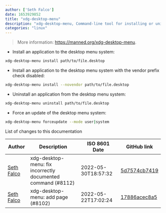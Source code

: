```yaml
---
author: ['Seth Falco']
date: 1653929852
title: "xdg-desktop-menu"
description: "xdg-desktop-menu, Command-line tool for installing or uninstalling desktop menu items."
categories: "linux"
---
```

> More information: <https://manned.org/xdg-desktop-menu>.

- Install an application to the desktop menu system:

```bash
xdg-desktop-menu install path/to/file.desktop
```

- Install an application to the desktop menu system with the vendor prefix check disabled:

```bash
xdg-desktop-menu install --novendor path/to/file.desktop
```

- Uninstall an application from the desktop menu system:

```bash
xdg-desktop-menu uninstall path/to/file.desktop
```

- Force an update of the desktop menu system:

```bash
xdg-desktop-menu forceupdate --mode user|system
```
List of changes to this documentation


Author | Description | ISO 8601 Date | GitHub link
------|-----|-----|-----
[Seth Falco](mailto:seth@falco.fun) | xdg-desktop-menu: fix incorrectly documented command (#8112) | 2022-05-30T18:57:32 | [5d7574cb7419](https://github.com/tldr-pages/tldr/commit/5d7574cb741917e4203987f6a948402675ed47e4)
[Seth Falco](mailto:seth@falco.fun) | xdg-desktop-menu: add page (#8102) | 2022-05-22T17:02:24 | [17886acec8a5](https://github.com/tldr-pages/tldr/commit/17886acec8a5ab7fa753e43081954107ef0f2b19)

